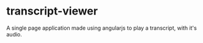 # transcript-viewer
A single page application made using angularjs to play a transcript, with it's audio.
